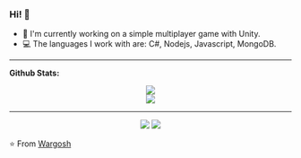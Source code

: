 ### Hi! 👋

<!--
**Wargosh/Wargosh** is a ✨ _special_ ✨ repository because its `README.md` (this file) appears on your GitHub profile.

Here are some ideas to get you started:

- 🔭 I’m currently working on ...
- 🌱 I’m currently learning ...
- 👯 I’m looking to collaborate on ...
- 🤔 I’m looking for help with ...
- 💬 Ask me about ...
- 📫 How to reach me: ...
- 😄 Pronouns: ...
- ⚡ Fun fact: ...
-->

- 🔭 I'm currently working on a simple multiplayer game with Unity.
- 💻 The languages I work with are: C#, Nodejs, Javascript, MongoDB.
---

**Github Stats:**
<p align="center">
  <img src="https://github-readme-stats.vercel.app/api/top-langs/?username=Wargosh&show_icons=true&layout=compact&theme=buefy">
<br>
<!--</p>
<p align="center">-->
  <img src="https://github-readme-stats.vercel.app/api?username=Wargosh&hide=stars&show_icons=true&theme=buefy&line_height=32">
</p>

---

<p align="center">
    <a href="https://twitter.com/Wargosh3"><img src="https://img.shields.io/badge/twitter-%231FA1F1?style=flat&logo=twitter&logoColor=white"/></a>
    <a href="https://www.linkedin.com/in/erick-jara-2a21a7157/"><img src="https://img.shields.io/badge/linkedin-%230177B5?style=flat&logo=linkedin&logoColor=white"/></a>
    <!--<a href="https://www.youtube.com/channel/UC-ULxMm3-0_5lHCTGdfM5gA/featured"><img src="https://img.shields.io/badge/youtube-%23FF0000?style=flat&logo=youtube&logoColor=white"/></a>-->
</p>

⭐ From [Wargosh](https://github.com/Wargosh)
